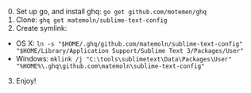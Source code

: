0. Set up go, and install ghq: `go get github.com/motemen/ghq`
1. Clone: `ghq get matemoln/sublime-text-config`
2. Create symlink:
  - OS X: `ln -s "$HOME/.ghq/github.com/matemoln/sublime-text-config" "$HOME/Library/Application Support/Sublime Text 3/Packages/User"`
  - Windows: `mklink /j "C:\tools\sublimetext\Data\Packages\User" "%HOME%\.ghq\github.com\matemoln\sublime-text-config"`
3. Enjoy!
